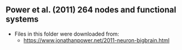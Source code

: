 ## Power et al. (2011) 264 nodes and functional systems

* Files in this folder were downloaded from: 
	+ https://www.jonathanpower.net/2011-neuron-bigbrain.html